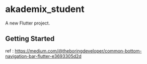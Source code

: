 # akademix_student

A new Flutter project.

## Getting Started

ref : https://medium.com/@theboringdeveloper/common-bottom-navigation-bar-flutter-e3693305d2d